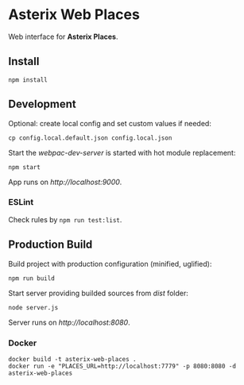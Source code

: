 # Asterix Web Places

Web interface for __Asterix Places__.

## Install

```
npm install
```

## Development

Optional: create local config and set custom values if needed:

```
cp config.local.default.json config.local.json
```

Start the _webpac-dev-server_ is started with hot module replacement:

```
npm start
```

App runs on _http://localhost:9000_.

### ESLint

Check rules by `npm run test:list`.

## Production Build

Build project with production configuration (minified, uglified):

```
npm run build
```

Start server providing builded sources from _dist_ folder:

```
node server.js
```

Server runs on _http://localhost:8080_.

### Docker

```
docker build -t asterix-web-places .
docker run -e "PLACES_URL=http://localhost:7779" -p 8080:8080 -d asterix-web-places
```
